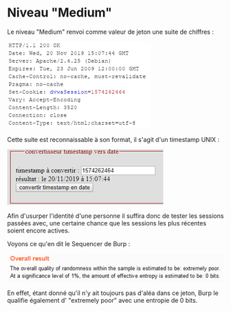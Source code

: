# Niveau "Medium"

Le niveau "Medium" renvoi comme valeur de jeton une suite de chiffres :

![](../../../../.gitbook/assets/db617544b1cb08c5cf12ff0969ed0c96.png)

Cette suite est reconnaissable à son format, il s'agit d'un timestamp UNIX :

![](../../../../.gitbook/assets/d1b226b62a4010844515e1791563aca9.png)

Afin d'usurper l'identité d'une personne il suffira donc de tester les sessions passées avec, une certaine chance que les sessions les plus récentes soient encore actives.

Voyons ce qu'en dit le Sequencer de Burp :

![](../../../../.gitbook/assets/a5a367d82180205beb7abd7ff1395e8d.png)

En effet, étant donné qu'il n'y ait toujours pas d'aléa dans ce jeton, Burp le qualifie également d' "extremely poor" avec une entropie de 0 bits.



